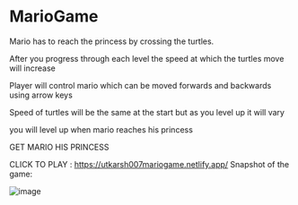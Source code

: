 # MarioGame

Mario has to reach the princess by crossing the turtles.


After you progress through each level the speed at which the turtles move will increase

Player will control mario which can be moved forwards and backwards using arrow keys 


Speed of turtles will be the same at the start but as you level up it will vary 

you will level up when mario reaches his princess

GET MARIO HIS PRINCESS

CLICK TO PLAY :  https://utkarsh007mariogame.netlify.app/
Snapshot of the game:

![image](https://user-images.githubusercontent.com/63089923/143615789-dafb9245-e1b9-42ef-bb3c-84ecd75c3e2b.png)
